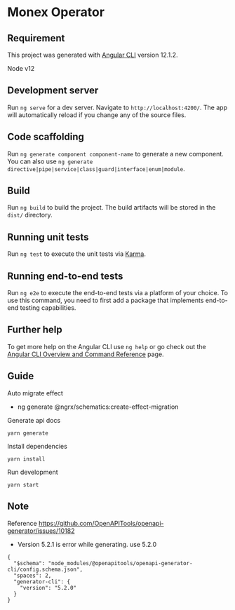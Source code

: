 # Monex Operator

## Requirement

This project was generated with [Angular CLI](https://github.com/angular/angular-cli) version 12.1.2.

Node v12

## Development server

Run `ng serve` for a dev server. Navigate to `http://localhost:4200/`. The app will automatically reload if you change
any of the source files.

## Code scaffolding

Run `ng generate component component-name` to generate a new component. You can also
use `ng generate directive|pipe|service|class|guard|interface|enum|module`.

## Build

Run `ng build` to build the project. The build artifacts will be stored in the `dist/` directory.

## Running unit tests

Run `ng test` to execute the unit tests via [Karma](https://karma-runner.github.io).

## Running end-to-end tests

Run `ng e2e` to execute the end-to-end tests via a platform of your choice. To use this command, you need to first add a
package that implements end-to-end testing capabilities.

## Further help

To get more help on the Angular CLI use `ng help` or go check out
the [Angular CLI Overview and Command Reference](https://angular.io/cli) page.

## Guide

Auto migrate effect

- ng generate @ngrx/schematics:create-effect-migration

Generate api docs

```
yarn generate
```

Install dependencies

```
yarn install
```

Run development

```
yarn start
```

## Note

Reference https://github.com/OpenAPITools/openapi-generator/issues/10182

- Version 5.2.1 is error while generating. use 5.2.0

```
{
  "$schema": "node_modules/@openapitools/openapi-generator-cli/config.schema.json",
  "spaces": 2,
  "generator-cli": {
    "version": "5.2.0"
  }
}
```
